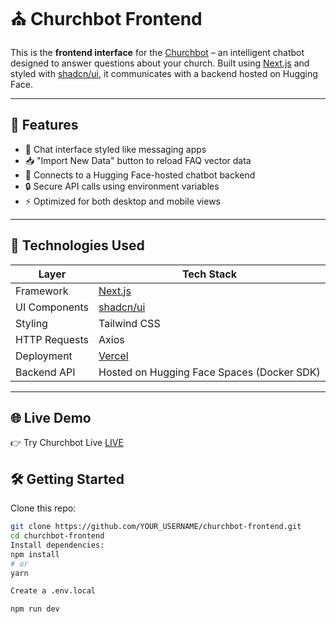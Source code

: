 # ⛪ Churchbot Frontend


This is the **frontend interface** for the [Churchbot](https://church-bot-mu.vercel.app/) – an intelligent chatbot designed to answer questions about your church. Built using [Next.js](https://nextjs.org) and styled with [shadcn/ui](https://ui.shadcn.dev), it communicates with a backend hosted on Hugging Face.

---

## 🚀 Features

- 💬 Chat interface styled like messaging apps
- 📥 "Import New Data" button to reload FAQ vector data
- 🧠 Connects to a Hugging Face-hosted chatbot backend
- 🔒 Secure API calls using environment variables
- ⚡ Optimized for both desktop and mobile views

---

## 🧰 Technologies Used

| Layer          | Tech Stack                                   |
|----------------|-----------------------------------------------|
| Framework      | [Next.js](https://nextjs.org)                |
| UI Components  | [shadcn/ui](https://ui.shadcn.dev)           |
| Styling        | Tailwind CSS                                 |
| HTTP Requests  | Axios                                         |
| Deployment     | [Vercel](https://vercel.com)                 |
| Backend API    | Hosted on Hugging Face Spaces (Docker SDK)   |

---
## 🌐 Live Demo
  👉 Try Churchbot Live [LIVE](https://church-bot-mu.vercel.app/)
## 🛠️ Getting Started

Clone this repo:

```bash
git clone https://github.com/YOUR_USERNAME/churchbot-frontend.git
cd churchbot-frontend
Install dependencies:
npm install
# or
yarn

Create a .env.local

npm run dev
